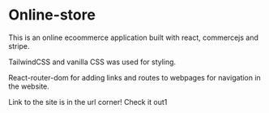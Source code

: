 # Online-store
This is an online ecoommerce application built with react, commercejs and stripe.

TailwindCSS and vanilla CSS was used for styling.

React-router-dom for adding links and routes to webpages for navigation in the website.

Link to the site is in the url corner! Check it out1
